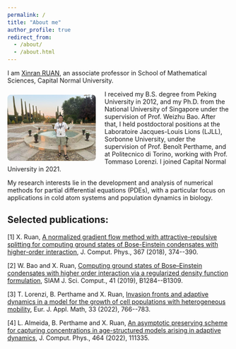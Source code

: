 ```yaml
---
permalink: /
title: "About me"
author_profile: true
redirect_from: 
  - /about/
  - /about.html
---
```


I am [Xinran RUAN](https://math.cnu.edu.cn/FACULTY/qtjs2/szmjs/R/3d23cacad76a494c98dd5011bfdaf226.htm), an associate professor in School of Mathematical Sciences, Capital Normal University. 

<img src="/images/my_photo_Toledo.jpg" style="float: left; margin: 10px 20px 10px 0; width: 200px; border-radius: 8px;">


I received my B.S. degree from Peking University in 2012, and my Ph.D. from the National University of Singapore under the supervision of Prof. Weizhu Bao. After that, I held postdoctoral positions at the Laboratoire Jacques-Louis Lions (LJLL), Sorbonne University, under the supervision of Prof. Benoît Perthame, and at Politecnico di Torino, working with Prof. Tommaso Lorenzi. I joined Capital Normal University in 2021.

My research interests lie in the development and analysis of numerical methods for partial differential equations (PDEs), with a particular focus on applications in cold atom systems and population dynamics in biology.

## Selected publications:
[1] X. Ruan, [A normalized gradient flow method with attractive-repulsive splitting for computing ground states of Bose-Einstein condensates with higher-order interaction](http://xinran-ruan.github.io/files/5_Gradient_Flow_JCP.pdf), J. Comput. Phys., 367 (2018), 374--390.

[2] W. Bao and X. Ruan, [Computing ground states of Bose–Einstein condensates with higher order interaction via a regularized density function formulation](http://xinran-ruan.github.io/files/19-SISC.pdf), SIAM J. Sci. Comput., 41 (2019), B1284--B1309. 

[3] T. Lorenzi, B. Perthame and X. Ruan, [Invasion fronts and adaptive dynamics in a model for the growth of cell populations with heterogeneous mobility](http://xinran-ruan.github.io/files/2022-EJAM-preprint.pdf), Eur. J. Appl. Math, 33 (2022), 766--783. 

[4]  L. Almeida, B. Perthame and X. Ruan, [An asymptotic preserving scheme for capturing concentrations in age-structured models arising in adaptive dynamics](http://xinran-ruan.github.io/files/2022-age-structure_LA_BP_XR.pdf), J. Comput. Phys., 464 (2022), 111335.



